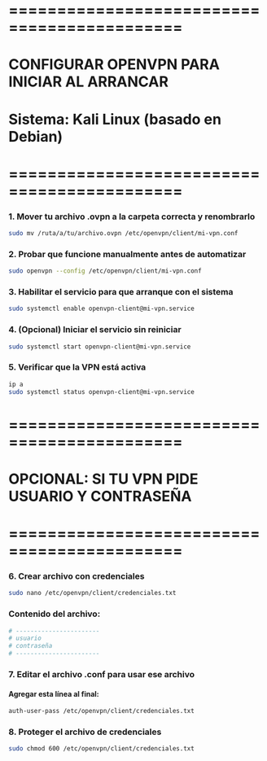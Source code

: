 # ============================================
# CONFIGURAR OPENVPN PARA INICIAR AL ARRANCAR
# Sistema: Kali Linux (basado en Debian)
# ============================================

### 1. Mover tu archivo .ovpn a la carpeta correcta y renombrarlo
```bash
sudo mv /ruta/a/tu/archivo.ovpn /etc/openvpn/client/mi-vpn.conf
```
### 2. Probar que funcione manualmente antes de automatizar
```bash
sudo openvpn --config /etc/openvpn/client/mi-vpn.conf
```
### 3. Habilitar el servicio para que arranque con el sistema
```bash
sudo systemctl enable openvpn-client@mi-vpn.service
```
### 4. (Opcional) Iniciar el servicio sin reiniciar
```bash
sudo systemctl start openvpn-client@mi-vpn.service
```
### 5. Verificar que la VPN está activa
```bash
ip a
sudo systemctl status openvpn-client@mi-vpn.service
```
# ============================================
# OPCIONAL: SI TU VPN PIDE USUARIO Y CONTRASEÑA
# ============================================

### 6. Crear archivo con credenciales
```bash
sudo nano /etc/openvpn/client/credenciales.txt
```
### Contenido del archivo:
```bash
# -----------------------
# usuario
# contraseña
# -----------------------
```
### 7. Editar el archivo .conf para usar ese archivo
#### Agregar esta línea al final:
```bash
auth-user-pass /etc/openvpn/client/credenciales.txt
```
### 8. Proteger el archivo de credenciales
```bash
sudo chmod 600 /etc/openvpn/client/credenciales.txt
```
